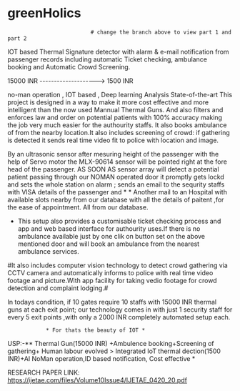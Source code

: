 # greenHolics 
                              # change the branch above to view part 1 and part 2
IOT based Thermal Signature detector with alarm & e-mail notification from passenger records including automatic Ticket checking, ambulance booking and Automatic Crowd Screening.


15000 INR --------------------> 1500 INR

no-man operation , IOT based , Deep learning Analysis State-of-the-art
This project is designed in a way to make it more cost effective and more intelligent than the now used Mannual Thermal Guns. And also filters and enforces law and order on potential patients with 100% accuracy making the job very much easier for the authourity staffs. It also books ambulance of from the nearby location.It also includes screening of crowd: if gathering is detected it sends real time video fit to police with location and image.

By an ultrasonic sensor after mesuring height of the passenger with the help of Servo motor the MLX-90614 sensor will be pointed right at the fore head of the passenger. AS SOON AS sensor array will detect a potential patient passing through our NOMAN operated door it promptly gets lockd and sets the whole station on alarm ; sends an email to the sequrity staffs with VISA details of the passenger and * * Another mail to an Hospital with available slots nearby from our database with all the details of paitent ,for the ease of appointment. All from our database. 
* This setup also provides a customisable ticket checking process and app and web based interface for authourity uses.If there is no ambulance available just by one clik on button set on the above mentioned door and will book an ambulance from the nearest ambulance services.

#It also includes computer vision technology to detect crowd gathering via CCTV camera and automatically informs to police with real time video footage and picture.With app facility for taking vedio footage for crowd detection and complaint lodging.#

In todays condition, if 10 gates require 10 staffs with 15000 INR thermal guns at each exit point; our technology comes in with just 1 security staff for every 5 exit points ,with only a 2000 INR completely automated setup each.

                * For thats the beauty of IOT *
USP:-** Thermal Gun(15000 INR) +Ambulence booking+Screening of gathering+ Human labour evolved > Integrated IoT thermal dection(1500 INR)+AI NoMan operation,ID based notification, Cost effective *

RESEARCH PAPER LINK: https://ijetae.com/files/Volume10Issue4/IJETAE_0420_20.pdf
